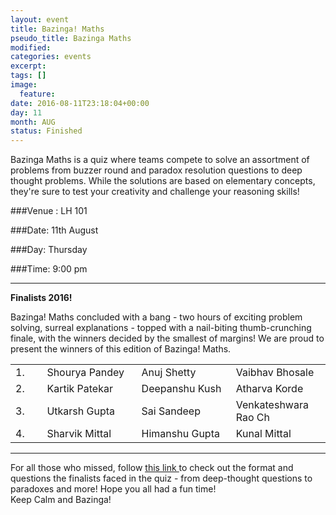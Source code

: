 ```yaml
---
layout: event
title: Bazinga! Maths
pseudo_title: Bazinga Maths
modified:
categories: events
excerpt:
tags: []
image:
  feature:
date: 2016-08-11T23:18:04+00:00
day: 11
month: AUG
status: Finished
---
```


Bazinga Maths is a quiz where teams compete to solve an assortment of problems from buzzer round and paradox resolution questions to deep thought problems. While the solutions are based on elementary concepts, they're sure to test your creativity and challenge your reasoning skills!


###Venue : LH 101

###Date: 11th August

###Day: Thursday

###Time: 9:00 pm
<hr>
<style>
table {
    border-collapse: collapse;
    width: 100%;
}

td, th {
    border: 1px solid #dddddd;
    text-align: left;
    padding: 8px;
}

tr:nth-child(even) {
    background-color: #dddddd;
}
</style>


**Finalists 2016!**

Bazinga! Maths concluded with a bang - two hours of exciting problem solving, surreal explanations - topped with a nail-biting thumb-crunching finale, with the winners decided by the smallest of margins! We are proud to present the winners of this edition of Bazinga! Maths.
<table>
	<tr>
        <td width="10%"> 1.
		<td width="30%"> Shourya Pandey </td>
		<td width="30%"> Anuj Shetty </td>
		<td width="30%"> Vaibhav Bhosale </td>
    </tr>
    <tr>
        <td width="10%"> 2.
        <td width="30%"> Kartik Patekar </td>
        <td width="30%"> Deepanshu Kush </td>
        <td width="30%"> Atharva Korde </td>
    </tr>
    <tr>
        <td width="10%"> 3.
        <td width="30%"> Utkarsh Gupta </td>
        <td width="30%"> Sai Sandeep </td>
        <td width="30%"> Venkateshwara Rao Ch </td>
    </tr>
    <tr>
        <td width="10%"> 4.
        <td width="30%"> Sharvik Mittal </td>
        <td width="30%"> Himanshu Gupta </td>
        <td width="30%"> Kunal Mittal </td>
    </tr>
</table>
<hr>
For all those who missed, follow <u> <a href="https://drive.google.com/open?id=0BzrafcdwRhiEaHhkdDhjeDd2VmM" target="_blank"> this link </a></u>to check out the format and questions the finalists faced in the quiz - from deep-thought questions to paradoxes and more! Hope you all had a fun time!  
<br>
Keep Calm and Bazinga!
